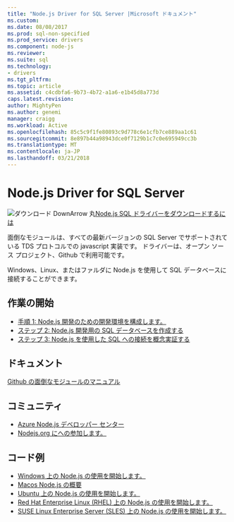 ```yaml
---
title: "Node.js Driver for SQL Server |Microsoft ドキュメント"
ms.custom: 
ms.date: 08/08/2017
ms.prod: sql-non-specified
ms.prod_service: drivers
ms.component: node-js
ms.reviewer: 
ms.suite: sql
ms.technology:
- drivers
ms.tgt_pltfrm: 
ms.topic: article
ms.assetid: c4cdbfa6-9b73-4b72-a1a6-e1b45d8a773d
caps.latest.revision: 
author: MightyPen
ms.author: genemi
manager: craigg
ms.workload: Active
ms.openlocfilehash: 85c5c9f1fe80893c9d778c6e1cfb7ce889aa1c61
ms.sourcegitcommit: 8e897b44a98943dce0f7129b1c7c0e695949cc3b
ms.translationtype: MT
ms.contentlocale: ja-JP
ms.lasthandoff: 03/21/2018
---
```

# <a name="nodejs-driver-for-sql-server"></a>Node.js Driver for SQL Server

![ダウンロード DownArrow 丸](../../ssdt/media/download.png)[Node.js SQL ドライバーをダウンロードするには](../sql-connection-libraries.md#anchor-20-drivers-relational-access)

面倒なモジュールは、すべての最新バージョンの SQL Server でサポートされている TDS プロトコルでの javascript 実装です。 ドライバーは、オープン ソース プロジェクト、Github で利用可能です。  
  
Windows、Linux、またはファルダに Node.js を使用して SQL データベースに接続することができます。  
  
## <a name="getting-started"></a>作業の開始  
* [手順 1: Node.js 開発のための開発環境を構成します。](step-1-configure-development-environment-for-node-js-development.md)  
* [ステップ 2: Node.js 開発用の SQL データベースを作成する](step-2-create-a-sql-database-for-node-js-development.md)  
* [ステップ 3: Node.js を使用した SQL への接続を概念実証する](step-3-proof-of-concept-connecting-to-sql-using-node-js.md)  
  
## <a name="documentation"></a>ドキュメント  
  
[Github の面倒なモジュールのマニュアル](http://tediousjs.github.io/tedious/)  
  
## <a name="community"></a>コミュニティ  
* [Azure Node.js デベロッパー センター](https://azure.microsoft.com/develop/nodejs/)  
* [Nodejs.org にへの参加します。](https://nodejs.org/en/get-involved/)

## <a name="code-examples"></a>コード例
* [Windows 上の Node.js の使用を開始します。](https://www.microsoft.com/sql-server/developer-get-started/node/windows/)
* [Macos Node.js の概要](https://www.microsoft.com/sql-server/developer-get-started/node/mac/)
* [Ubuntu 上の Node.js の使用を開始します。](https://www.microsoft.com/sql-server/developer-get-started/node/ubuntu/)
* [Red Hat Enterprise Linux (RHEL) 上の Node.js の使用を開始します。](https://www.microsoft.com/sql-server/developer-get-started/node/rhel/)
* [SUSE Linux Enterprise Server (SLES) 上の Node.js の使用を開始します。](https://www.microsoft.com/sql-server/developer-get-started/node/sles/)
